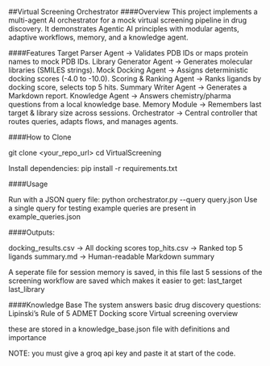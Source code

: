 ##Virtual Screening Orchestrator
####Overview
This project implements a multi-agent AI orchestrator for a mock virtual screening pipeline in drug discovery.
It demonstrates Agentic AI principles with modular agents, adaptive workflows, memory, and a knowledge agent.

####Features
Target Parser Agent → Validates PDB IDs or maps protein names to mock PDB IDs.
Library Generator Agent → Generates molecular libraries (SMILES strings).
Mock Docking Agent → Assigns deterministic docking scores (-4.0 to -10.0).
Scoring & Ranking Agent → Ranks ligands by docking score, selects top 5 hits.
Summary Writer Agent → Generates a Markdown report.
Knowledge Agent → Answers chemistry/pharma questions from a local knowledge base.
Memory Module → Remembers last target & library size across sessions.
Orchestrator → Central controller that routes queries, adapts flows, and manages agents.

####How to Clone

git clone <your_repo_url>
cd VirtualScreening

Install dependencies:
pip install -r requirements.txt

####Usage

Run with a JSON query file:
    python orchestrator.py --query query.json
Use a single query for testing
example queries are present in example_queries.json

####Outputs:

docking_results.csv → All docking scores
top_hits.csv → Ranked top 5 ligands
summary.md → Human-readable Markdown summary

A seperate file for session memory is saved,
in this file last 5 sessions of the screening workflow are saved which makes it easier to get:
last_target
last_library

####Knowledge Base
The system answers basic drug discovery questions:
Lipinski’s Rule of 5
ADMET
Docking score
Virtual screening overview

these are stored in a knowledge_base.json file with definitions and importance

NOTE: you must give a groq api key and paste it at start of the code.











